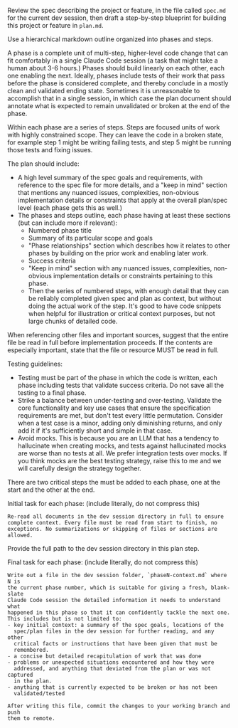 Review the spec describing the project or feature, in the file called
`spec.md` for the current dev session, then draft a step-by-step blueprint for
building this project or feature in `plan.md`.

Use a hierarchical markdown outline organized into phases and steps.

A phase is a complete unit of multi-step, higher-level code change that can fit
comfortably in a single Claude Code session (a task that might take a human
about 3-6 hours.) Phases should build linearly on each other, each one enabling
the next. Ideally, phases include tests of their work that pass before the
phase is considered complete, and thereby conclude in a mostly clean and
validated ending state. Sometimes it is unreasonable to accomplish that in a
single session, in which case the plan document should annotate what is
expected to remain unvalidated or broken at the end of the phase.

Within each phase are a series of steps. Steps are focused units of work with
highly constrained scope. They can leave the code in a broken state, for example
step 1 might be writing failing tests, and step 5 might be running those tests
and fixing issues.

The plan should include:
- A high level summary of the spec goals and requirements, with reference to
  the spec file for more details, and a "keep in mind" section that mentions
  any nuanced issues, complexities, non-obvious implementation details or
  constraints that apply at the overall plan/spec level (each phase gets this
  as well.)
- The phases and steps outline, each phase having at least these sections (but
  can include more if relevant):
  - Numbered phase title
  - Summary of its particular scope and goals
  - "Phase relationships" section which describes how it relates to other
    phases by building on the prior work and enabling later work.
  - Success criteria
  - "Keep in mind" section with any nuanced issues, complexities, non-obvious
    implementation details or constraints pertaining to this phase.
  - Then the series of numbered steps, with enough detail that they can be
    reliably completed given spec and plan as context, but without doing the
    actual work of the step. It's good to have code snippets when helpful
    for illustration or critical context purposes, but not large chunks of
    detailed code.

When referencing other files and important sources, suggest that the entire
file be read in full before implementation proceeds. If the contents are
especially important, state that the file or resource MUST be read in full. 

Testing guidelines:
- Testing must be part of the phase in which the code is written, each phase
  including tests that validate success criteria. Do not save all the testing
  to a final phase.
- Strike a balance between under-testing and over-testing. Validate the core
  functionality and key use cases that ensure the specification requirements
  are met, but don't test every little permutation. Consider when a test case
  is a minor, adding only diminishing returns, and only add it if it's
  sufficiently short and simple in that case.
- Avoid mocks. This is because you are an LLM that has a tendency to
  hallucinate when creating mocks, and tests against hallucinated
  mocks are worse than no tests at all. We prefer integration tests over mocks.
  If you think mocks are the best testing strategy, raise this to me and we
  will carefully design the strategy together.

There are two critical steps the must be added to each phase, one at the start
and the other at the end.

Initial task for each phase: (include literally, do not compress this)

    Re-read all documents in the dev session directory in full to ensure
    complete context. Every file must be read from start to finish, no
    exceptions. No summarizations or skipping of files or sections are
    allowed.

Provide the full path to the dev session directory in this plan step.

Final task for each phase: (include literally, do not compress this)

    Write out a file in the dev session folder, `phaseN-context.md` where N is
    the current phase number, which is suitable for giving a fresh, blank-slate
    Claude Code session the detailed information it needs to understand what
    happened in this phase so that it can confidently tackle the next one.
    This includes but is not limited to:
    - key initial context: a summary of the spec goals, locations of the
      spec/plan files in the dev session for further reading, and any other
      critical facts or instructions that have been given that must be
      remembered.
    - a concise but detailed recapitulation of work that was done
    - problems or unexpected situations encountered and how they were
      addressed, and anything that deviated from the plan or was not captured
      in the plan.
    - anything that is currently expected to be broken or has not been
      validated/tested

    After writing this file, commit the changes to your working branch and push
    them to remote.

